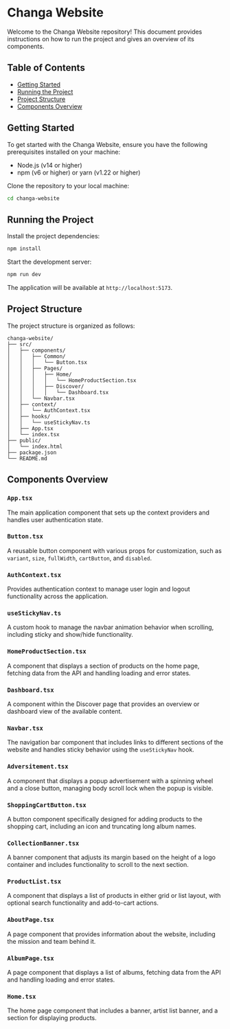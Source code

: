 # Changa Website

Welcome to the Changa Website repository! This document provides instructions on how to run the project and gives an overview of its components.

## Table of Contents
- [Getting Started](#getting-started)
- [Running the Project](#running-the-project)
- [Project Structure](#project-structure)
- [Components Overview](#components-overview)

## Getting Started

To get started with the Changa Website, ensure you have the following prerequisites installed on your machine:

- Node.js (v14 or higher)
- npm (v6 or higher) or yarn (v1.22 or higher)

Clone the repository to your local machine:

```bash
cd changa-website
```

## Running the Project

Install the project dependencies:

```bash
npm install
```

Start the development server:

```bash
npm run dev
```

The application will be available at `http://localhost:5173`.

## Project Structure

The project structure is organized as follows:

```
changa-website/
├── src/
│   ├── components/
│   │   ├── Common/
│   │   │   └── Button.tsx
│   │   ├── Pages/
│   │   │   ├── Home/
│   │   │   │   └── HomeProductSection.tsx
│   │   │   ├── Discover/
│   │   │   │   └── Dashboard.tsx
│   │   └── Navbar.tsx
│   ├── context/
│   │   └── AuthContext.tsx
│   ├── hooks/
│   │   └── useStickyNav.ts
│   ├── App.tsx
│   └── index.tsx
├── public/
│   └── index.html
├── package.json
└── README.md
```

## Components Overview

### `App.tsx`
The main application component that sets up the context providers and handles user authentication state.

### `Button.tsx`
A reusable button component with various props for customization, such as `variant`, `size`, `fullWidth`, `cartButton`, and `disabled`.

### `AuthContext.tsx`
Provides authentication context to manage user login and logout functionality across the application.

### `useStickyNav.ts`
A custom hook to manage the navbar animation behavior when scrolling, including sticky and show/hide functionality.

### `HomeProductSection.tsx`
A component that displays a section of products on the home page, fetching data from the API and handling loading and error states.

### `Dashboard.tsx`
A component within the Discover page that provides an overview or dashboard view of the available content.

### `Navbar.tsx`
The navigation bar component that includes links to different sections of the website and handles sticky behavior using the `useStickyNav` hook.

### `Adversitement.tsx`
A component that displays a popup advertisement with a spinning wheel and a close button, managing body scroll lock when the popup is visible.

### `ShoppingCartButton.tsx`
A button component specifically designed for adding products to the shopping cart, including an icon and truncating long album names.

### `CollectionBanner.tsx`
A banner component that adjusts its margin based on the height of a logo container and includes functionality to scroll to the next section.

### `ProductList.tsx`
A component that displays a list of products in either grid or list layout, with optional search functionality and add-to-cart actions.

### `AboutPage.tsx`
A page component that provides information about the website, including the mission and team behind it.

### `AlbumPage.tsx`
A page component that displays a list of albums, fetching data from the API and handling loading and error states.

### `Home.tsx`
The home page component that includes a banner, artist list banner, and a section for displaying products.

